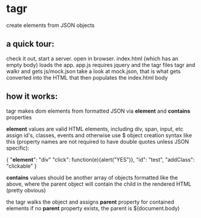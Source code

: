 tagr
====

create elements from JSON objects

a quick tour:
-------------

check it out, start a server. open in browser. index.html (which has an empty body) loads the app.
app.js requires jquery and the tagr files tagr and walkr and gets js/mock.json
take a look at mock.json, that is what gets converted into the HTML that then populates the index.html body

how it works:
-------------

tagr makes dom elements from formatted JSON via __element__ and __contains__ properties

__element__ values are valid HTML elements, including div, span, input, etc
assign id's, classes, events and otherwise use $ object creation syntax like this
(property names are not required to have double quotes unless JSON specific):

{
  "__element__": "div"
  "click": function(e){alert("YES")},
  "id": "test",
  "addClass": "clickable"
}

__contains__ values should be another array of objects formatted like the above, where
the parent object will contain the child in the rendered HTML (pretty obvious)


the tagr walks the object and assigns __parent__ property for contained elements
if no __parent__ property exists, the parent is $(document.body)